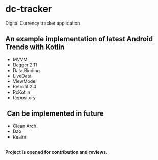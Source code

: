 # dc-tracker
Digital Currency tracker application<br>

## An example implementation of latest Android Trends with Kotlin
- MVVM
- Dagger 2.11
- Data Binding
- LiveData
- ViewModel
- Retrofit 2.0
- RxKotlin
- Repository

##  Can be implemented in future
- Clean Arch.
- Dao 
- Realm

<br>
<b>Project is opened for contribution and reviews.</b>
